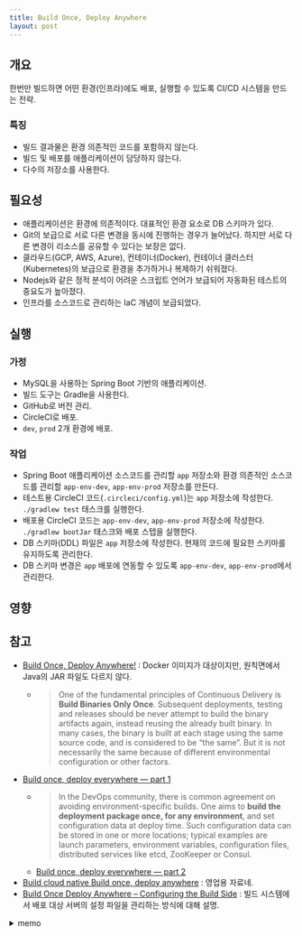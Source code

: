 ```yaml
---
title: Build Once, Deploy Anywhere
layout: post
---
```


## 개요

한번만 빌드하면 어떤 환경(인프라)에도 배포, 실행할 수 있도록 CI/CD 시스템을 만드는 전략.

### 특징

- 빌드 결과물은 환경 의존적인 코드를 포함하지 않는다.
- 빌드 및 배포를 애플리케이션이 담당하지 않는다.
- 다수의 저장소를 사용한다.

## 필요성

- 애플리케이션은 환경에 의존적이다. 대표적인 환경 요소로 DB 스키마가 있다.
- Git의 보급으로 서로 다른 변경을 동시에 진행하는 경우가 늘어났다. 하지만 서로 다른 변경이 리소스를 공유할 수 있다는 보장은 없다.
- 클라우드(GCP, AWS, Azure), 컨테이너(Docker), 컨테이너 클러스터(Kubernetes)의 보급으로 환경을 추가하거나 복제하기 쉬워졌다.
- Nodejs와 같은 정적 분석이 어려운 스크립트 언어가 보급되어 자동화된 테스트의 중요도가 높아졌다.
- 인프라를 소스코드로 관리하는 IaC 개념이 보급되었다.

## 실행

### 가정

- MySQL을 사용하는 Spring Boot 기반의 애플리케이션.
- 빌드 도구는 Gradle을 사용한다.
- GitHub로 버전 관리.
- CircleCI로 배포.
- `dev`, `prod` 2개 환경에 배포.

### 작업

- Spring Boot 애플리케이션 소스코드를 관리할 `app` 저장소와 환경 의존적인 소스코드를 관리할 `app-env-dev`, `app-env-prod` 저장소를 만든다.
- 테스트용 CircleCI 코드(`.circleci/config.yml`)는 `app` 저장소에 작성한다. `./gradlew test` 태스크를 실행한다.
- 배포용 CircleCI 코드는 `app-env-dev`, `app-env-prod` 저장소에 작성한다. `./gradlew bootJar` 태스크와 배포 스텝을 실행한다.
- DB 스키마(DDL) 파일은 `app` 저장소에 작성한다. 현재의 코드에 필요한 스키마를 유지하도록 관리한다.
- DB 스키마 변경은 `app` 배포에 연동할 수 있도록 `app-env-dev`, `app-env-prod`에서 관리한다.

## 영향

## 참고

- [Build Once, Deploy Anywhere!](https://www.openshift.com/blog/build-once-deploy-anywhere) : Docker 이미지가 대상이지만, 원칙면에서 Java의 JAR 파일도 다르지 않다.
    - > One of the fundamental principles of Continuous Delivery is **Build Binaries Only Once**. Subsequent deployments, testing and releases should be never attempt to build the binary artifacts again, instead reusing the already built binary. In many cases, the binary is built at each stage using the same source code, and is considered to be “the same”. But it is not necessarily the same because of different environmental configuration or other factors.
- [Build once, deploy everywhere — part 1](https://medium.com/buildit/build-once-deploy-everywhere-part-1-706d7affaf0f)
  - > In the DevOps community, there is common agreement on avoiding environment-specific builds. One aims to **build the deployment package once, for any environment**, and set configuration data at deploy time. Such configuration data can be stored in one or more locations; typical examples are launch parameters, environment variables, configuration files, distributed services like etcd, ZooKeeper or Consul.
  - [Build once, deploy everywhere — part 2](https://medium.com/buildit/build-once-deploy-everywhere-part-2-1e70df05cea5)
- [Build cloud native Build once, deploy anywhere](https://www.ibm.com/downloads/cas/KBMQLAOM) : 영업용 자료네.
- [Build Once Deploy Anywhere – Configuring the Build Side](https://hamersmithblog.wordpress.com/2016/10/14/build-once-deploy-anywhere-configuring-the-build-side) : 빌드 시스템에서 배포 대상 서버의 설정 파일을 관리하는 방식에 대해 설명.

<details>
<summary>memo</summary>
<pre>
- 빌드는 한번만 하고, 롤백도 과거 커밋으로 빌드하는 것이 아니라 보관중이던 빌드 패키지를 다시 배포한다.
- 동일한 커밋을 빌드하더라도, 빌드 시스템의 설정, 패키지 등의 차이로 결과물은 달라질 수 있다.
  - JDK 버전이 바뀔 때, 결과물이 동일하다고 보장할 수 있는가? 동일하지 않더라도 실행 결과는 동일하다고 가정할 수 있는가?
  - 빌드 사이에 Maven 저장소의 아티팩트가 변경되지 않았다고 보장할 수 있는가?
- CD(Continous Delivery)는 빌드 패키지와 설정파일을 배포한다. 빌드는 빌드 패키지가 없는 최초 배포할 때만 한다.
- 빌드의 결과물은 소스코드 + 빌드 시스템의 환경.
- `dev`,  `prod` 같은 환경만 있다가 `test`, `stg` 같은 환경이 추가되었을 경우, 대응할 수 있는가? 추가된 환경에 과거의 빌드 패키지를 배포해야 할 경우 버전 히스토리는 어떤 형상을 가지는가?
- 문제가 있을 경우, 원인이 소스코드에 있을까, 환경에 있을까 범위를 축소할 수 있어야 한다.
  - 모든 환경에서 문제가 생긴다면 소스코드의 문제.
  - 특정 환경에만 문제가 생긴다면 환경 의존적 리소스 혹은 설정의 문제.
- 클라우드 인프라의 등장으로 환경 자체를 추가하기 쉬워졌다.
  - Kubernetes 같은 컨테이너 클러스터가 보급되서 새로운 환경을 만드는 게 쉬워졌다.
- 클라우드 인프라와 함께 MSA의 보급으로 테스트의 환경 의존성이 높아졌다.
  - 특정 코드를 테스트하기 위해서는 특정 버전의 마이크로서비스가 필요하다.
- Git의 보급으로 동시적, 독립적인 개발 비용이 낮아졌다. 그 결과 환경 호환성이 없는 개발이 동시에 진행될 가능성이 높아졌다.
- Docker와 같은 경량 가상화 기술의 보급으로 많은 리소스, 외부 API 등이 있는 서버 환경을 로컬에서도 인프라를 구성할 수 있게 되었다. 로컬 인프라의 수 만큼 환경이 늘어난다.
- 이상적으로는 검증된 빌드 패키지를 모든 환경에서 사용하는 것.
  - 현실적으로는 환경 독립적인 소스코드, 리소스와 환경 의존적인 설정, 리소스를 구분할 수 있게 되는 것이다.
    - 그 결과로 개발 업무와 운영 업무에서 파악해야 할 범위를 나눌 수 있게 된다.
    - 개발자는 자신의 코드가 환경 의존적인지 환경 독립적인지 완전히 파악할 수 있는가?
- 실절적으로 환경 의존적인 부분을 외부 설정 파일로 관리할 수 있도록 개발해야 한다.
  - 예를들어 로컬 환경이나 서버환경이나 MySQL을 사용하며 데이터베이스의 이름도 같지만, DB 호스트와 유저 이름이 다를 경우에 어떻게 해야 하는가?
    - Spring Boot는 JDBC URL은 외부 설정파일(`config/application.yml`)에 정의하고 JDBC Driver 클래스 이름은 JAR 파일 내부의 `application.yml`에 정의한 후에 내외부 설정을 합쳐서 `DataSource` 빈을 만들 수 있다.
- CI/CD를 자동화할 경우, CI/CD 코드는 환경 의존적이다.
  - 배포 대상 서버의 주소.
  - 빌드에 사용할 아티팩트 저장소 위치.
  - 단위테스트가 사용하는 외부 API 주소.
  - 프록시 서버 정보.
- 환경 의존적인 배포 코드와 환경별 설정파일을 함께 관리.
  - 배포 코드
  - DB, 외부 API 정보 등.
  - 로그 포맷, 로그 레벨
- 보안 정보가 환경 의존적이라 환경 독립적인 저장소에서 분리했다면, 환경 독립적인 저장소는 공개 저장소로 만들 수 있다.
  - 공개 저장소는 인원과 관점 모두 더 폭넓은 코드 리뷰가 가능해진다.
</pre>
</details>